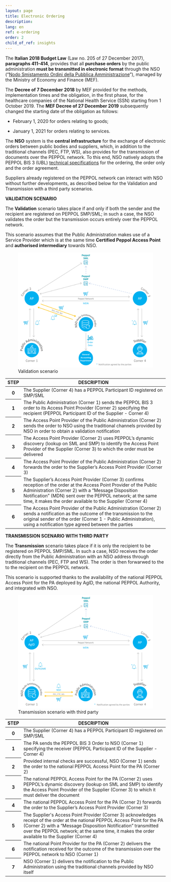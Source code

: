 ```yaml
---
layout: page
title: Electronic Ordering
description:
lang: en
ref: e-ordering
order: 2
child_of_ref: insights
---
```


The **Italian 2018 Budget Law** (Law no. 205 of 27 December 2017), **paragraphs
411-414**, provides that all **purchase orders** by the public administration
**must be transmitted in electronic format** through the NSO (“[Nodo
Smistamento Ordini della Pubblica
Amministrazione](http://www.rgs.mef.gov.it/VERSIONE-I/e_government/amministrazioni_pubbliche/acquisti_pubblici_in_rete_apir/nodo_di_smistamento_degli_ordini_di_acquisto_delle_amministrazioni_pubbliche_nso/)”),
managed by the Ministry of Economy and Finance (MEF).

The **Decree of 7 December 2018** by MEF provided for the methods,
implementation times and the obligation, in the first phase, for the healthcare
companies of the National Health Service (SSN) starting from 1 October 2019. The
**MEF Decree of 27 December 2019** subsequently changed the starting date of the
obligation as follows:

-   February 1, 2020 for orders relating to goods;

-   January 1, 2021 for orders relating to services.

The **NSO** system is the **central infrastructure** for the exchange of
electronic orders between public bodies and suppliers, which, in addition to
the traditional channels (PEC, FTP, WS), also provides for the transmission of
documents over the PEPPOL network. To this end, NSO natively adopts the PEPPOL
BIS 3 (UBL) [technical specifications](https://peppol-docs.agid.gov.it/) for
the ordering, the order only and the order agreement.

Suppliers already registered on the PEPPOL network can interact with NSO without
further developments, as described below for the Validation and Transmission
with a third party scenarios.

**VALIDATION SCENARIO**

The **Validation** scenario takes place if and only if both the sender and the
recipient are registered on PEPPOL SMP/SML; in such a case, the NSO validates
the order but the transmission occurs entirely over the PEPPOL network.

This scenario assumes that the Public Administration makes use of a Service
Provider which is at the same time **Certified Peppol Access Point** and
**authorised intermediary** towards NSO.

<figure class="figure">
  <img src="/assets/images/e-ordering-1-en.png" class="figure-img img-fluid rounded" alt="Validation scenario">
  <figcaption class="figure-caption text-center">Validation scenario</figcaption>
</figure>

<table class="table table-striped">
  <thead>
    <tr>
      <th scope="col">STEP</th>
      <th scope="col">DESCRIPTION</th>
    </tr>
  </thead>
  <tbody>
    <tr>
      <th scope="row">0</th>
      <td>The Supplier (Corner 4) has a PEPPOL Participant ID registered on SMP/SML</td>
    </tr>
    <tr>
      <th scope="row">1</th>
      <td>The Public Administration (Corner 1) sends the PEPPOL BIS 3 order to its Access Point Provider (Corner 2) specifying the recipient (PEPPOL Participant ID of the Supplier - Corner 4)</td>
    </tr>
    <tr>
      <th scope="row">2</th>
      <td>The Access Point Provider of the Public Administration (Corner 2) sends the order to NSO using the traditional channels provided by NSO in order to obtain a validation notification</td>
    </tr>
    <tr>
      <th scope="row">3</th>
      <td>The Access Point Provider (Corner 2) uses PEPPOL’s dynamic discovery (lookup on SML and SMP) to identify the Access Point Provider of the Supplier (Corner 3) to which the order must be delivered</td>
    </tr>
    <tr>
      <th scope="row">4</th>
      <td>The Access Point Provider of the Public Administration (Corner 2) forwards the order to the Supplier’s Access Point Provider (Corner 3)</td>
    </tr>
    <tr>
      <th scope="row">5</th>
      <td>The Supplier’s Access Point Provider (Corner 3) confirms reception of the order at the Access Point Provider of the Public Administration (Corner 2) with a “Message Disposition Notification” (MDN) sent over the PEPPOL network; at the same time, it makes the order available to the Supplier (Corner 4)</td>
    </tr>
    <tr>
      <th scope="row">6</th>
      <td>The Access Point Provider of the Public Administration (Corner 2) sends a notification as the outcome of the transmission to the original sender of the order (Corner 1 - Public Administration), using a notification type agreed between the parties</td>
    </tr>
  </tbody>
</table>

**TRANSMISSION SCENARIO WITH THIRD PARTY**

The **Transmission** scenario takes place if it is only the recipient to be
registered on PEPPOL SMP/SML. In such a case, NSO receives the order directly
from the Public Administration with an NSO address through traditional channels
(PEC, FTP and WS). The order is then forwarwed to the to the recipient on the
PEPPOL network.

This scenario is supported thanks to the availability of the national PEPPOL
Access Point for the PA deployed by AgID, the national PEPPOL Authority, and
integrated with NSO.

<figure class="figure">
  <img src="/assets/images/e-ordering-2-en.png" class="figure-img img-fluid rounded" alt="Transmission scenario with third party">
  <figcaption class="figure-caption text-center">Transmission scenario with third party</figcaption>
</figure>

<table class="table table-striped">
  <thead>
    <tr>
      <th scope="col">STEP</th>
      <th scope="col">DESCRIPTION</th>
    </tr>
  </thead>
  <tbody>
    <tr>
      <th scope="row">0</th>
      <td>The Supplier (Corner 4) has a PEPPOL Participant ID registered on SMP/SML</td>
    </tr>
    <tr>
      <th scope="row">1</th>
      <td>The PA sends the PEPPOL BIS 3 Order to NSO (Corner 1) specifying the receiver (PEPPOL Participant ID of the Supplier - Corner 4)</td>
    </tr>
    <tr>
      <th scope="row">2</th>
      <td>Provided internal checks are successful, NSO (Corner 1) sends the order to the national PEPPOL Access Point for the PA (Corner 2)</td>
    </tr>
    <tr>
      <th scope="row">3</th>
      <td>The national PEPPOL Access Point for the PA (Corner 2) uses PEPPOL’s dynamic discovery (lookup on SML and SMP) to identify the Access Point Provider of the Supplier (Corner 3) to which it must deliver the document</td>
    </tr>
    <tr>
      <th scope="row">4</th>
      <td>The national PEPPOL Access Point for the PA (Corner 2) forwards the order to the Supplier’s Access Point Provider (Corner 3)</td>
    </tr>
    <tr>
      <th scope="row">5</th>
      <td>The Supplier's Access Point Provider (Corner 3) acknowledges receipt of the order at the national PEPPOL Access Point for the PA (Corner 2) with a “Message Disposition Notification” transmitted over the PEPPOL network; at the same time, it makes the order available to the Supplier (Corner 4)</td>
    </tr>
    <tr>
      <th scope="row">6</th>
      <td>The national Point Provider for the PA (Corner 2) delivers the notification received for the outcome of the transmission over the PEPPOL network to NSO (Corner 1)</td>
    </tr>
    <tr>
      <th scope="row">7</th>
      <td>NSO (Corner 1) delivers the notification to the Public Administration using the traditional channels provided by NSO itself</td>
    </tr>
  </tbody>
</table>
